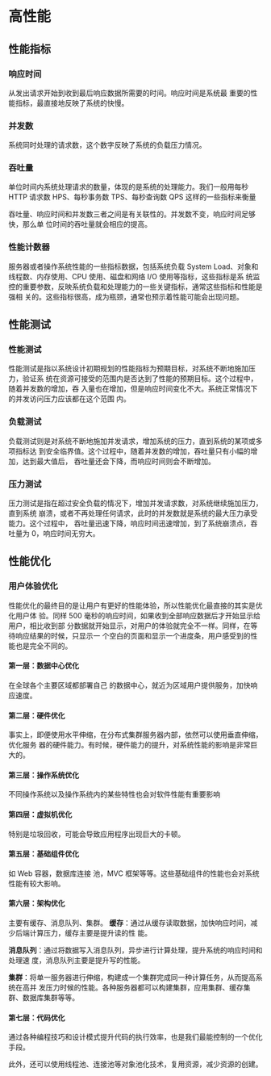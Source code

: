 # 高性能


## 性能指标
### 响应时间
从发出请求开始到收到最后响应数据所需要的时间。响应时间是系统最
重要的性能指标，最直接地反映了系统的快慢。
### 并发数
系统同时处理的请求数，这个数字反映了系统的负载压力情况。
### 吞吐量
单位时间内系统处理请求的数量，体现的是系统的处理能力。我们一般用每秒
HTTP 请求数 HPS、每秒事务数 TPS、每秒查询数 QPS 这样的一些指标来衡量

吞吐量、响应时间和并发数三者之间是有关联性的。并发数不变，响应时间足够快，那么单
位时间的吞吐量就会相应的提高。

### 性能计数器
服务器或者操作系统性能的一些指标数据，包括系统负载 System
Load、对象和线程数、内存使用、CPU 使用、磁盘和网络 I/O 使用等指标，这些指标是系
统监控的重要参数，反映系统负载和处理能力的一些关键指标，通常这些指标和性能是强相
关的。这些指标很高，成为瓶颈，通常也预示着性能可能会出现问题。

## 性能测试
### 性能测试
性能测试是指以系统设计初期规划的性能指标为预期目标，对系统不断地施加压力，验证系
统在资源可接受的范围内是否达到了性能的预期目标。这个过程中，随着并发数的增加，吞
入量也在增加，但是响应时间变化不大。系统正常情况下的并发访问压力应该都在这个范围
内。

### 负载测试
负载测试则是对系统不断地施加并发请求，增加系统的压力，直到系统的某项或多项指标达
到安全临界值。这个过程中，随着并发数的增加，吞吐量只有小幅的增加，达到最大值后，
吞吐量还会下降，而响应时间则会不断增加。

### 压力测试
压力测试是指在超过安全负载的情况下，增加并发请求数，对系统继续施加压力，直到系统
崩溃，或者不再处理任何请求，此时的并发数就是系统的最大压力承受能力。这个过程中，
吞吐量迅速下降，响应时间迅速增加，到了系统崩溃点，吞吐量为 0，响应时间无穷大。

## 性能优化
### 用户体验优化
性能优化的最终目的是让用户有更好的性能体验，所以性能优化最直接的其实是优化用户体
验。同样 500 毫秒的响应时间，如果收到全部响应数据后才开始显示给用户，相比收到部
分数据就开始显示，对用户的体验就完全不一样。同样，在等待响应结果的时候，只显示一
个空白的页面和显示一个进度条，用户感受到的性能也是完全不同的。
#### 第一层：数据中心优化
在全球各个主要区域都部署自己
的数据中心，就近为区域用户提供服务，加快响应速度。
#### 第二层：硬件优化
事实上，即便使用水平伸缩，在分布式集群服务器内部，依然可以使用垂直伸缩，优化服务
器的硬件能力。有时候，硬件能力的提升，对系统性能的影响是非常巨大的。
#### 第三层：操作系统优化
不同操作系统以及操作系统内的某些特性也会对软件性能有重要影响
#### 第四层：虚拟机优化
特别是垃圾回收，可能会导致应用程序出现巨大的卡顿。
#### 第五层：基础组件优化
如 Web 容器，数据库连接
池，MVC 框架等等。这些基础组件的性能也会对系统性能有较大影响。
#### 第六层：架构优化
主要有缓存、消息队列、集群。
**缓存**：通过从缓存读取数据，加快响应时间，减少后端计算压力，缓存主要是提升读的性
能。

**消息队列**：通过将数据写入消息队列，异步进行计算处理，提升系统的响应时间和处理速
度，消息队列主要是提升写的性能。

**集群**：将单一服务器进行伸缩，构建成一个集群完成同一种计算任务，从而提高系统在高并
发压力时候的性能。各种服务器都可以构建集群，应用集群、缓存集群、数据库集群等等。
#### 第七层：代码优化
通过各种编程技巧和设计模式提升代码的执行效率，也是我们最能控制的一个优化手段。

此外，还可以使用线程池、连接池等对象池化技术，复用资源，减少资源的创建。
